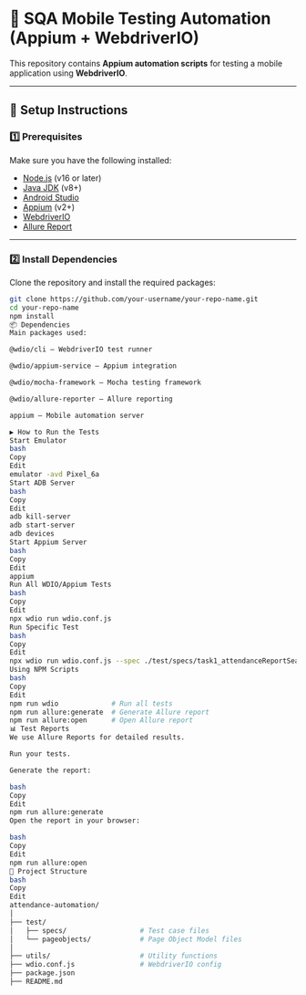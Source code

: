 # 📱 SQA Mobile Testing Automation (Appium + WebdriverIO)

This repository contains **Appium automation scripts** for testing a mobile application using **WebdriverIO**.

---

## 🚀 Setup Instructions

### 1️⃣ Prerequisites
Make sure you have the following installed:
- [Node.js](https://nodejs.org/) (v16 or later)
- [Java JDK](https://www.oracle.com/java/technologies/javase-downloads.html) (v8+)
- [Android Studio](https://developer.android.com/studio)
- [Appium](https://appium.io/) (v2+)
- [WebdriverIO](https://webdriver.io/)
- [Allure Report](https://docs.qameta.io/allure/)

---

### 2️⃣ Install Dependencies
Clone the repository and install the required packages:
```bash
git clone https://github.com/your-username/your-repo-name.git
cd your-repo-name
npm install
📦 Dependencies
Main packages used:

@wdio/cli – WebdriverIO test runner

@wdio/appium-service – Appium integration

@wdio/mocha-framework – Mocha testing framework

@wdio/allure-reporter – Allure reporting

appium – Mobile automation server

▶️ How to Run the Tests
Start Emulator
bash
Copy
Edit
emulator -avd Pixel_6a
Start ADB Server
bash
Copy
Edit
adb kill-server
adb start-server
adb devices
Start Appium Server
bash
Copy
Edit
appium
Run All WDIO/Appium Tests
bash
Copy
Edit
npx wdio run wdio.conf.js
Run Specific Test
bash
Copy
Edit
npx wdio run wdio.conf.js --spec ./test/specs/task1_attendanceReportSearch.js
Using NPM Scripts
bash
Copy
Edit
npm run wdio             # Run all tests
npm run allure:generate  # Generate Allure report
npm run allure:open      # Open Allure report
📊 Test Reports
We use Allure Reports for detailed results.

Run your tests.

Generate the report:

bash
Copy
Edit
npm run allure:generate
Open the report in your browser:

bash
Copy
Edit
npm run allure:open
📂 Project Structure
bash
Copy
Edit
attendance-automation/
│
├── test/
│   ├── specs/                  # Test case files
│   └── pageobjects/            # Page Object Model files
│
├── utils/                      # Utility functions
├── wdio.conf.js                # WebdriverIO config
├── package.json
├── README.md
